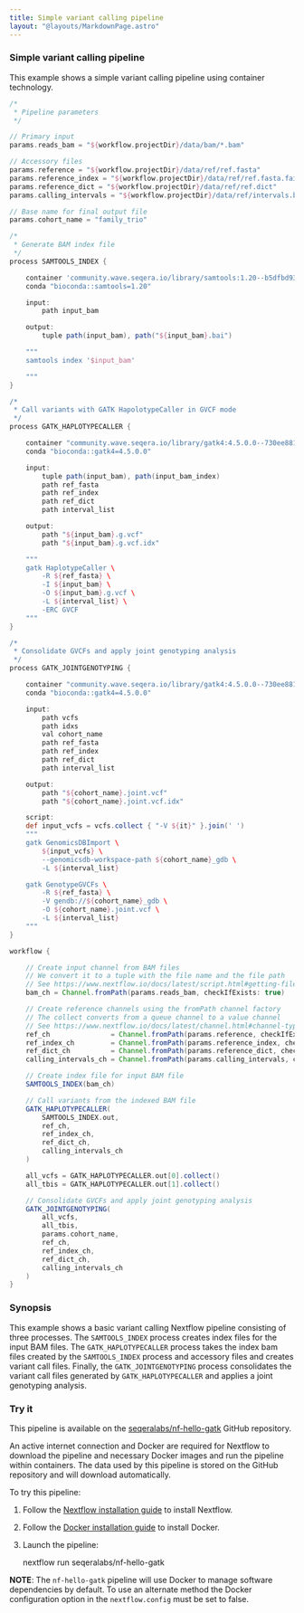 ```yaml
---
title: Simple variant calling pipeline
layout: "@layouts/MarkdownPage.astro"
---
```


<div class="blg-summary example">
<h3>Simple variant calling pipeline</h3>

<p class="text-muted">
    This example shows a simple variant calling pipeline using container technology.
</p>

```groovy
/*
 * Pipeline parameters
 */

// Primary input
params.reads_bam = "${workflow.projectDir}/data/bam/*.bam"

// Accessory files
params.reference = "${workflow.projectDir}/data/ref/ref.fasta"
params.reference_index = "${workflow.projectDir}/data/ref/ref.fasta.fai"
params.reference_dict = "${workflow.projectDir}/data/ref/ref.dict"
params.calling_intervals = "${workflow.projectDir}/data/ref/intervals.bed"

// Base name for final output file
params.cohort_name = "family_trio"

/*
 * Generate BAM index file
 */
process SAMTOOLS_INDEX {

    container 'community.wave.seqera.io/library/samtools:1.20--b5dfbd93de237464'
    conda "bioconda::samtools=1.20"

    input:
        path input_bam

    output:
        tuple path(input_bam), path("${input_bam}.bai")

    """
    samtools index '$input_bam'

    """
}

/*
 * Call variants with GATK HapolotypeCaller in GVCF mode
 */
process GATK_HAPLOTYPECALLER {

    container "community.wave.seqera.io/library/gatk4:4.5.0.0--730ee8817e436867"
    conda "bioconda::gatk4=4.5.0.0"

    input:
        tuple path(input_bam), path(input_bam_index)
        path ref_fasta
        path ref_index
        path ref_dict
        path interval_list

    output:
        path "${input_bam}.g.vcf"
        path "${input_bam}.g.vcf.idx"

    """
    gatk HaplotypeCaller \
        -R ${ref_fasta} \
        -I ${input_bam} \
        -O ${input_bam}.g.vcf \
        -L ${interval_list} \
        -ERC GVCF
    """
}

/*
 * Consolidate GVCFs and apply joint genotyping analysis
 */
process GATK_JOINTGENOTYPING {

    container "community.wave.seqera.io/library/gatk4:4.5.0.0--730ee8817e436867"
    conda "bioconda::gatk4=4.5.0.0"

    input:
        path vcfs
        path idxs
        val cohort_name
        path ref_fasta
        path ref_index
        path ref_dict
        path interval_list

    output:
        path "${cohort_name}.joint.vcf"
        path "${cohort_name}.joint.vcf.idx"

    script:
    def input_vcfs = vcfs.collect { "-V ${it}" }.join(' ')
    """
    gatk GenomicsDBImport \
        ${input_vcfs} \
        --genomicsdb-workspace-path ${cohort_name}_gdb \
        -L ${interval_list}

    gatk GenotypeGVCFs \
        -R ${ref_fasta} \
        -V gendb://${cohort_name}_gdb \
        -O ${cohort_name}.joint.vcf \
        -L ${interval_list}
    """
}

workflow {

    // Create input channel from BAM files
    // We convert it to a tuple with the file name and the file path
    // See https://www.nextflow.io/docs/latest/script.html#getting-file-attributes
    bam_ch = Channel.fromPath(params.reads_bam, checkIfExists: true)

    // Create reference channels using the fromPath channel factory
    // The collect converts from a queue channel to a value channel
    // See https://www.nextflow.io/docs/latest/channel.html#channel-types for details
    ref_ch               = Channel.fromPath(params.reference, checkIfExists: true).collect()
    ref_index_ch         = Channel.fromPath(params.reference_index, checkIfExists: true).collect()
    ref_dict_ch          = Channel.fromPath(params.reference_dict, checkIfExists: true).collect()
    calling_intervals_ch = Channel.fromPath(params.calling_intervals, checkIfExists: true).collect()

    // Create index file for input BAM file
    SAMTOOLS_INDEX(bam_ch)

    // Call variants from the indexed BAM file
    GATK_HAPLOTYPECALLER(
        SAMTOOLS_INDEX.out,
        ref_ch,
        ref_index_ch,
        ref_dict_ch,
        calling_intervals_ch
    )

    all_vcfs = GATK_HAPLOTYPECALLER.out[0].collect()
    all_tbis = GATK_HAPLOTYPECALLER.out[1].collect()

    // Consolidate GVCFs and apply joint genotyping analysis
    GATK_JOINTGENOTYPING(
        all_vcfs,
        all_tbis,
        params.cohort_name,
        ref_ch,
        ref_index_ch,
        ref_dict_ch,
        calling_intervals_ch
    )
}
```

</div>

### Synopsis

This example shows a basic variant calling Nextflow pipeline consisting of three processes. The `SAMTOOLS_INDEX` process creates index files for the input BAM files. The `GATK_HAPLOTYPECALLER` process takes the index bam files created by the `SAMTOOLS_INDEX` process and accessory files and creates variant call files. Finally, the `GATK_JOINTGENOTYPING` process consolidates the variant call files generated by `GATK_HAPLOTYPECALLER` and applies a joint genotyping analysis.

### Try it

This pipeline is available on the [seqeralabs/nf-hello-gatk](https://github.com/seqeralabs/nf-hello-gatk) GitHub repository.

An active internet connection and Docker are required for Nextflow to download the pipeline and necessary Docker images and run the pipeline within containers. The data used by this pipeline is stored on the GitHub repository and will download automatically.

To try this pipeline:

1. Follow the [Nextflow installation guide](https://www.nextflow.io/docs/latest/install.html#install-nextflow) to install Nextflow.
2. Follow the [Docker installation guide](https://docs.docker.com/get-started/get-docker/) to install Docker.
3. Launch the pipeline:

   nextflow run seqeralabs/nf-hello-gatk

**NOTE**: The `nf-hello-gatk` pipeline will use Docker to manage software dependencies by default. To use an alternate method the Docker configuration option in the `nextflow.config` must be set to false.
